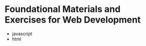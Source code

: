 <h1>Foundational Materials and Exercises for Web Development</h1>
<ul>
    <li>javascript</li>
    <li>html</li>
</ul>